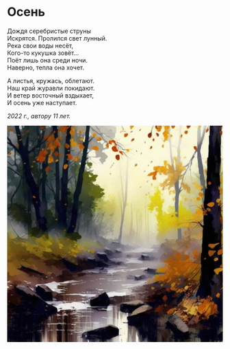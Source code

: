 # Осень

Дождя серебристые струны  
Искрятся. Пролился свет лунный.  
Река свои воды несёт,  
Кого-то кукушка зовёт...  
Поёт лишь она среди ночи.  
Наверно, тепла она хочет.  

А листья, кружась, облетают.  
Наш край журавли покидают.  
И ветер восточный вздыхает,  
И осень уже наступает.

*2022 г., автору 11 лет.*

![Осень](../images/autumn.jpg)
